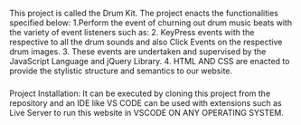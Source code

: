 
This project is called the Drum Kit. The project enacts the functionalities specified below:
1.Perform the event of churning out drum music beats with the variety of event listeners such as:
2. KeyPress events with the respective to all the drum sounds and also Click Events on the respective drum images.
3. These events are undertaken and supervised by the JavaScript Language and jQuery Library.
4. HTML AND CSS are enacted to provide the stylistic structure and semantics to our website.
###
Project Installation:
It can be executed by cloning this project from the repository and an IDE like VS CODE can be used with extensions such as Live Server to run this website in VSCODE ON ANY OPERATING SYSTEM.

